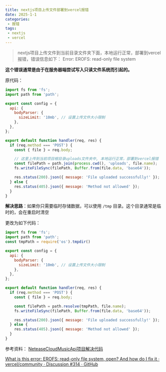 ```yaml
---
title: nextjs项目上传文件部署到vercel报错
date: 2025-1-1
categories:
 - 报错
tags:
 - nextjs
 - vercel
---
```



> nextjs项目上传文件到当前目录文件夹下面，本地运行正常，部署到vercel报错，错误信息如下：
> Error: EROFS: read-only file system

**这个错误通常是由于在服务器端尝试写入只读文件系统而引起的。**

原代码：

```javascript
import fs from 'fs';
import path from 'path';

export const config = {
  api: {
    bodyParser: {
      sizeLimit: '10mb', // 设置上传文件大小限制
    },
  },
};

export default function handler(req, res) {
  if (req.method === 'POST') {
    const { file } = req.body;

    // 这里上传到当前项目根目录uploads文件夹中, 本地运行正常，部署到vercel报错
    const filePath = path.join(process.cwd(), 'uploads', file.name);
    fs.writeFileSync(filePath, Buffer.from(file.data, 'base64'));

    res.status(200).json({ message: 'File uploaded successfully!' });
  } else {
    res.status(405).json({ message: 'Method not allowed' });
  }
}
```

**解决思路**：如果你只需要临时存储数据，可以使用 `/tmp` 目录。这个目录通常是临时的，会在重启时清空

更改为如下代码：

```javascript
import fs from 'fs';
import path from 'path';
const tmpPath = require('os').tmpdir()

export const config = {
  api: {
    bodyParser: {
      sizeLimit: '10mb', // 设置上传文件大小限制
    },
  },
};

export default function handler(req, res) {
  if (req.method === 'POST') {
    const { file } = req.body;

    const filePath = path.resolve(tmpPath, file.name);
    fs.writeFileSync(filePath, Buffer.from(file.data, 'base64'));

    res.status(200).json({ message: 'File uploaded successfully!' });
  } else {
    res.status(405).json({ message: 'Method not allowed' });
  }
}
```

参考资料：
[NeteaseCloudMusicApi项目解决代码](https://github.com/Binaryify/NeteaseCloudMusicApi/commit/8c52f4de1b3598a761421c6a0f242fd7e013f415)

[What is this error: EROFS: read-only file system, open? And how do I fix it · vercel/community · Discussion #314 · GitHub](https://github.com/vercel/community/discussions/314)


